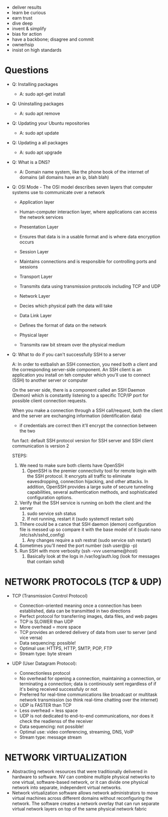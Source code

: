 - deliver results
- learn be curious
- earn trust
- dive deep
- invent & simplify
- bias for action
- have a backbone; disagree and commit
- ownerhsip
- insist on high standards

# Questions
- Q: Installing packages
    - A: sudo apt-get install <pckgName>

- Q: Uninstalling packages
    - A: sudo apt remove <pckgName>

- Q: Updating your Ubuntu repositories
    - A: sudo apt update

- Q: Updating a all packages
    - A: sudo apt upgrade

- Q: What is a DNS?
    - A: Domain name system, like the phone book of the internet of domains (all domains have an ip, blah blah)

- Q: OSI Mode - The OSI model describes seven layers that computer systems use to communicate over a network
    - Application layer
    - Human-computer interaction layer, where applications can access the network services

    - Presentation Layer
    - Ensures that data is in a usable format and is where data encryption occurs

    - Session Layer
    - Maintains connections and is responsible for controlling ports and sessions

    - Transport Layer
    - Transmits data using transmission protocols including TCP and UDP

    - Network Layer
    - Decies which physical path the data will take

    - Data Link Layer
    - Defines the format of data on the network

    - Physical layer
    - Transmits raw bit stream over the physical medium

- Q: What to do if you can't successfully SSH to a server
    
    A: In order to estbalish an SSH connection, you need both a client and the corresponding server-side component. An SSH client is an application you install on teh computer which you'll use to connect (SSH) to another server or computer

    On the server side, there is a component called an SSH Daemon (Demon) which is constantly listening to a specific TCP/IP port for possible client connection requests.

    When you make a connection through a SSH call/request, both the client and the server are exchanging information (identification data)
    - if credentials are correct then it'll encrypt the connection between the two

    fun fact: default SSH protocol version for SSH server and SSH client communication is version 2

    STEPS:
    1. We need to make sure both clients have OpenSSH
        1. OpenSSH is the premier connectivity tool for remote login with the SSH protocol. It encrypts all traffic to eliminate eavesdropping, connection hijacking, and other attacks. In addition, OpenSSH provides a large suite of secure tunneling capabilities, several authentication methods, and sophisticated configuration options.
    2. Verify that the SSH service is running on both the client and the server
        1. sudo service ssh status
        2. If not running, restart it (sudo systemctl restart ssh)
    3. Thhere could be a cance that SSH daemon (demon) configuration file is messed up so compare it with the base model of it (sudo nano /etc/ssh/sshd_config)
        1. Any changes require a ssh restrat (sudo service ssh restart)
    4. Sometimes you'll need the port number (ssh user@ip -p<nmm>)
    5. Run SSH with more verbosity (ssh -vvv username@host)
        1. Basically look at the logs in /var/log/auth.log (look for messages that contain sshd)

# NETWORK PROTOCOLS (TCP & UDP)

- TCP (Transmission Control Protocol)
    - Connection-oriented meaning once a connection has been established, data can be transmitted in two directions
    - Perfect protocol for transferring images, data files, and web pages
    - TCP is SLOWER than UDP
    - More overhead = more space
    - TCP provides an ordered delivery of data from user to server (and vice versa)
    - Data sequencing: possible!
    - Optimal use: HTTPS, HTTP, SMTP, POP, FTP
    - Stream type: byte stream

- UDP (User Datagram Protocol):
    - Connectionless protocol
    - No overhead for opening a connection, maintaining a connection, or terminating a connection; data is continiously sent regardless of if it's being received successfuly or not
    - Preferred for real-time communications like broadcast or multitask network transmission (so think real-time chatting over the internet)
    - UDP is FASTER than TCP
    - Less overhead = less space
    - UDP is not dedicated to end-to-end communications, nor does it check the readienss of the receiver
    - Data sequencing: not possible!
    - Optimal use: video conferencing, streaming, DNS, VoIP
    - Stream type: message stream

# NETWORK VIRTUALIZATION
- Abstracting network resources that were traditionally delivered in hardware to software. NV can combine multiple physical networks to one virtual, software-based network, or it can divide one physical network into separate, independent virtual networks.
- Network virtualization software allows network administrators to move virtual machines across different domains without reconfiguring the network. The software creates a network overlay that can run separate virtual network layers on top of the same physical network fabric 